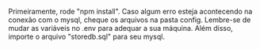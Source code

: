 Primeiramente, rode "npm install".
Caso algum erro esteja acontecendo na conexão com o mysql, cheque os arquivos na pasta config.
Lembre-se de mudar as variáveis no .env para adequar a sua máquina.
Além disso, importe o arquivo "storedb.sql" para seu mysql.